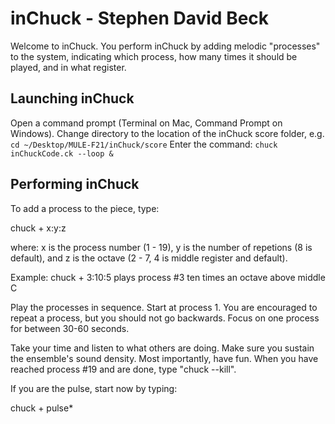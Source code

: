 # inChuck - Stephen David Beck

Welcome to inChuck. You perform inChuck by adding melodic "processes"
to the system, indicating which process, how many times it should be played,
and in what register.

## Launching inChuck
Open a command prompt (Terminal on Mac, Command Prompt on Windows). Change directory to the location of the inChuck score folder, e.g.
```cd ~/Desktop/MULE-F21/inChuck/score```
Enter the command:
```chuck inChuckCode.ck --loop &```

## Performing inChuck

To add a process to the piece, type:
   
chuck + x:y:z
   
where:
 x is the process number (1 - 19),
 y is the number of repetions (8 is default), and
 z is the octave (2 - 7, 4 is middle register and default).
   
Example: chuck + 3:10:5 plays process #3 ten times an octave above middle C
   
Play the processes in sequence. Start at process 1. You are encouraged to 
repeat a process, but you should not go backwards. Focus on one process for
between 30-60 seconds.
   
Take your time and listen to what others are doing. Make sure you sustain the
ensemble's sound density. Most importantly, have fun.
When you have reached process #19 and are done, type "chuck --kill".
   
If you are the pulse, start now by typing:
   
chuck + pulse*